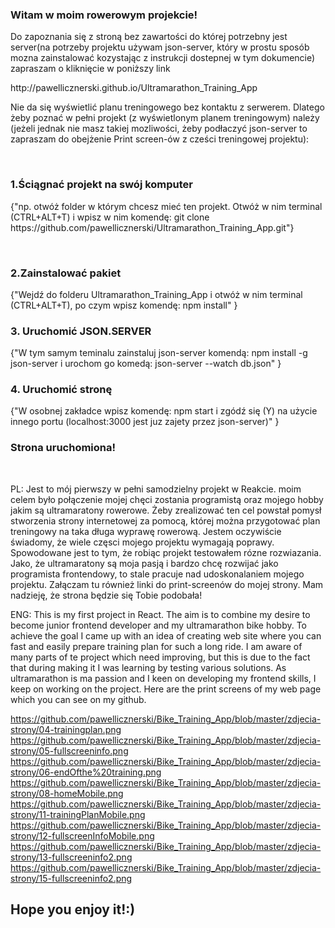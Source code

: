 <h3>Witam w moim rowerowym projekcie!</h3>
<p>Do zapoznania się z stroną bez zawartości do której potrzebny jest server(na potrzeby projektu używam json-server, który w prostu sposób mozna zainstalować kozystając z instrukcji dostepnej w tym dokumencie) zapraszam o kliknięcie w poniższy link<p>
http://pawellicznerski.github.io/Ultramarathon_Training_App
<br/>
<p>Nie da się wyświetlić planu treningowego bez kontaktu z serwerem. Dlatego żeby poznać w pełni projekt (z wyświetlonym planem treningowym) należy (jeżeli jednak nie masz takiej mozliwości, żeby podłaczyć json-server to zapraszam do obejżenie Print screen-ów z cześci treningowej projektu):</p><br/>

<h3>1.Ściągnać projekt na swój komputer</h3>
<p> {"np. otwóż folder w którym chcesz mieć ten projekt. Otwóż w nim terminal (CTRL+ALT+T) i wpisz w nim komendę: git clone https://github.com/pawellicznerski/Ultramarathon_Training_App.git"}</p><br/>

<h3>2.Zainstalować pakiet</h3>
<p> {"Wejdź do folderu Ultramarathon_Training_App i otwóż w nim terminal (CTRL+ALT+T), po czym wpisz komendę: npm install" }</p>

<h3>3. Uruchomić JSON.SERVER</h3>
<p> {"W tym samym teminalu zainstaluj json-server komendą: npm install -g json-server i urochom go komedą: json-server --watch db.json" }</p>

<h3>4. Uruchomić stronę</h3>
<p> {"W osobnej zakładce wpisz komendę: npm start i zgódź się (Y) na użycie innego portu (localhost:3000 jest juz zajety przez json-server)" }</p>

<h3>Strona uruchomiona!</h3><br/>

<p>
PL:
Jest to mój pierwszy w pełni samodzielny projekt w Reakcie. moim celem było połączenie mojej chęci zostania programistą oraz mojego hobby jakim są ultramaratony rowerowe.
Żeby zrealizować ten cel powstał pomysł stworzenia strony internetowej za pomocą, której można przygotować plan treningowy na taka długa wyprawę rowerową. Jestem oczywiście świadomy, że wiele częsci mojego projektu wymagają poprawy. Spowodowane jest to tym, że robiąc projekt testowałem rózne rozwiazania.
Jako, że ultramaratony są moja pasją i bardzo chcę rozwijać jako programista frontendowy, to stale pracuje nad udoskonalaniem mojego projektu.
Załączam tu również linki do print-screenów do mojej strony.
Mam nadzieję, że strona będzie się Tobie podobała!
</p>

<p>
ENG:
This is my first project in React. The aim is to combine my desire to become junior frontend developer and my ultramarathon bike hobby.
To achieve the goal I came up with an idea of creating web site where you can fast and easily prepare training plan for such a long ride.
I am aware of many parts of te project which need improving, but this is due to the fact that during making it I was learning by testing various solutions.
As ultramarathon is ma passion and I keen on developing my frontend skills, I keep on working on the project.
Here are the print screens of my web page which you can see on my github.
</p>

https://github.com/pawellicznerski/Bike_Training_App/blob/master/zdjecia-strony/04-trainingplan.png
https://github.com/pawellicznerski/Bike_Training_App/blob/master/zdjecia-strony/05-fullscreeninfo.png
https://github.com/pawellicznerski/Bike_Training_App/blob/master/zdjecia-strony/06-endOfthe%20training.png
https://github.com/pawellicznerski/Bike_Training_App/blob/master/zdjecia-strony/08-homeMobile.png
https://github.com/pawellicznerski/Bike_Training_App/blob/master/zdjecia-strony/11-trainingPlanMobile.png
https://github.com/pawellicznerski/Bike_Training_App/blob/master/zdjecia-strony/12-fullscreenInfoMobile.png
https://github.com/pawellicznerski/Bike_Training_App/blob/master/zdjecia-strony/13-fullscreeninfo2.png
https://github.com/pawellicznerski/Bike_Training_App/blob/master/zdjecia-strony/15-fullscreeninfo2.png

<h2>Hope you enjoy it!:)</h2>
